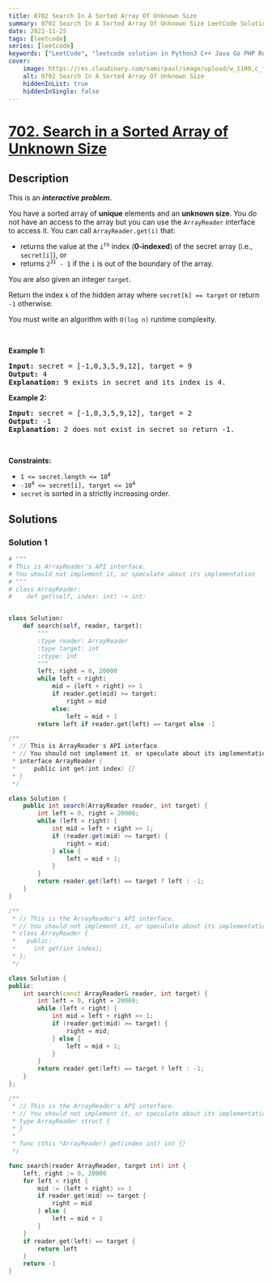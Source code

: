 ```yaml
---
title: 0702 Search In A Sorted Array Of Unknown Size
summary: 0702 Search In A Sorted Array Of Unknown Size LeetCode Solution Explained
date: 2022-11-25
tags: [leetcode]
series: [leetcode]
keywords: ["LeetCode", "leetcode solution in Python3 C++ Java Go PHP Ruby Swift TypeScript Rust C# JavaScript C", "0702 Search In A Sorted Array Of Unknown Size LeetCode Solution Explained in all languages"]
cover:
    image: https://res.cloudinary.com/samirpaul/image/upload/w_1100,c_fit,co_rgb:FFFFFF,l_text:Arial_75_bold:0702 Search In A Sorted Array Of Unknown Size - Solution Explained/problem-solving.webp
    alt: 0702 Search In A Sorted Array Of Unknown Size
    hiddenInList: true
    hiddenInSingle: false
---
```



# [702. Search in a Sorted Array of Unknown Size](https://leetcode.com/problems/search-in-a-sorted-array-of-unknown-size)


## Description

<p>This is an <strong><em>interactive problem</em></strong>.</p>

<p>You have a sorted array of <strong>unique</strong> elements and an <strong>unknown size</strong>. You do not have an access to the array but you can use the <code>ArrayReader</code> interface to access it. You can call <code>ArrayReader.get(i)</code> that:</p>

<ul>
	<li>returns the value at the <code>i<sup>th</sup></code> index (<strong>0-indexed</strong>) of the secret array (i.e., <code>secret[i]</code>), or</li>
	<li>returns <code>2<sup>31</sup> - 1</code> if the <code>i</code> is out of the boundary of the array.</li>
</ul>

<p>You are also given an integer <code>target</code>.</p>

<p>Return the index <code>k</code> of the hidden array where <code>secret[k] == target</code> or return <code>-1</code> otherwise.</p>

<p>You must write an algorithm with <code>O(log n)</code> runtime complexity.</p>

<p>&nbsp;</p>
<p><strong class="example">Example 1:</strong></p>

<pre>
<strong>Input:</strong> secret = [-1,0,3,5,9,12], target = 9
<strong>Output:</strong> 4
<strong>Explanation:</strong> 9 exists in secret and its index is 4.
</pre>

<p><strong class="example">Example 2:</strong></p>

<pre>
<strong>Input:</strong> secret = [-1,0,3,5,9,12], target = 2
<strong>Output:</strong> -1
<strong>Explanation:</strong> 2 does not exist in secret so return -1.
</pre>

<p>&nbsp;</p>
<p><strong>Constraints:</strong></p>

<ul>
	<li><code>1 &lt;= secret.length &lt;= 10<sup>4</sup></code></li>
	<li><code>-10<sup>4</sup> &lt;= secret[i], target &lt;= 10<sup>4</sup></code></li>
	<li><code>secret</code> is sorted in a strictly increasing order.</li>
</ul>

## Solutions

### Solution 1

<!-- tabs:start -->

```python
# """
# This is ArrayReader's API interface.
# You should not implement it, or speculate about its implementation
# """
# class ArrayReader:
#    def get(self, index: int) -> int:


class Solution:
    def search(self, reader, target):
        """
        :type reader: ArrayReader
        :type target: int
        :rtype: int
        """
        left, right = 0, 20000
        while left < right:
            mid = (left + right) >> 1
            if reader.get(mid) >= target:
                right = mid
            else:
                left = mid + 1
        return left if reader.get(left) == target else -1
```

```java
/**
 * // This is ArrayReader's API interface.
 * // You should not implement it, or speculate about its implementation
 * interface ArrayReader {
 *     public int get(int index) {}
 * }
 */

class Solution {
    public int search(ArrayReader reader, int target) {
        int left = 0, right = 20000;
        while (left < right) {
            int mid = left + right >> 1;
            if (reader.get(mid) >= target) {
                right = mid;
            } else {
                left = mid + 1;
            }
        }
        return reader.get(left) == target ? left : -1;
    }
}
```

```cpp
/**
 * // This is the ArrayReader's API interface.
 * // You should not implement it, or speculate about its implementation
 * class ArrayReader {
 *   public:
 *     int get(int index);
 * };
 */

class Solution {
public:
    int search(const ArrayReader& reader, int target) {
        int left = 0, right = 20000;
        while (left < right) {
            int mid = left + right >> 1;
            if (reader.get(mid) >= target) {
                right = mid;
            } else {
                left = mid + 1;
            }
        }
        return reader.get(left) == target ? left : -1;
    }
};
```

```go
/**
 * // This is the ArrayReader's API interface.
 * // You should not implement it, or speculate about its implementation
 * type ArrayReader struct {
 * }
 *
 * func (this *ArrayReader) get(index int) int {}
 */

func search(reader ArrayReader, target int) int {
	left, right := 0, 20000
	for left < right {
		mid := (left + right) >> 1
		if reader.get(mid) >= target {
			right = mid
		} else {
			left = mid + 1
		}
	}
	if reader.get(left) == target {
		return left
	}
	return -1
}
```

<!-- tabs:end -->

<!-- end -->
